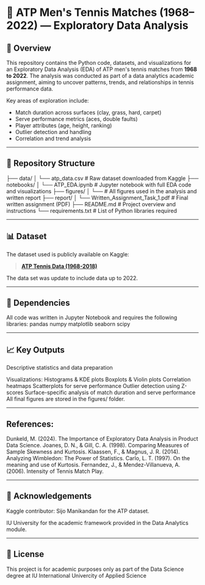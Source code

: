 # 🎾 ATP Men's Tennis Matches (1968–2022) — Exploratory Data Analysis

## 📑 Overview
This repository contains the Python code, datasets, and visualizations for an Exploratory Data Analysis (EDA) of ATP men's tennis matches from **1968 to 2022**.
The analysis was conducted as part of a data analytics academic assignment, aiming to uncover patterns, trends, and relationships in tennis performance data.

Key areas of exploration include:
- Match duration across surfaces (clay, grass, hard, carpet)
- Serve performance metrics (aces, double faults)
- Player attributes (age, height, ranking)
- Outlier detection and handling
- Correlation and trend analysis

---

## 📂 Repository Structure
├── data/
│ └── atp_data.csv # Raw dataset downloaded from Kaggle
├── notebooks/
│ └── ATP_EDA.ipynb # Jupyter notebook with full EDA code and visualizations
├── figures/
│ └──  # All figures used in the analysis and written report 
├── report/
│ └── Written_Assignment_Task_1.pdf # Final written assignment (PDF)
├── README.md # Project overview and instructions
└── requirements.txt # List of Python libraries required


---

## 📊 Dataset
The dataset used is publicly available on Kaggle:
> **[ATP Tennis Data (1968-2018)](https://www.kaggle.com/datasets/sijovm/atpdata)**

The data set was update to include data up to 2022.

---

## 🧩 Dependencies

All code was written in Jupyter Notebook and requires the following libraries:
pandas
numpy
matplotlib
seaborn
scipy

---

## 📈 Key Outputs
Descriptive statistics and data preparation

Visualizations:
Histograms & KDE plots
Boxplots & Violin plots
Correlation heatmaps
Scatterplots for serve performance
Outlier detection using Z-scores
Surface-specific analysis of match duration and serve performance
All final figures are stored in the figures/ folder.

---

## References:
Dunkeld, M. (2024). The Importance of Exploratory Data Analysis in Product Data Science.
Joanes, D. N., & Gill, C. A. (1998). Comparing Measures of Sample Skewness and Kurtosis.
Klaassen, F., & Magnus, J. R. (2014). Analyzing Wimbledon: The Power of Statistics.
Carlo, L. T. (1997). On the meaning and use of Kurtosis.
Fernandez, J., & Mendez-Villanueva, A. (2006). Intensity of Tennis Match Play.

---

## 🤝 Acknowledgements
Kaggle contributor: Sijo Manikandan for the ATP dataset.

IU University for the academic framework provided in the Data Analytics module.

---

## 📜 License
This project is for academic purposes only as part of the Data Science degree at IU International Univercity of Applied Science

